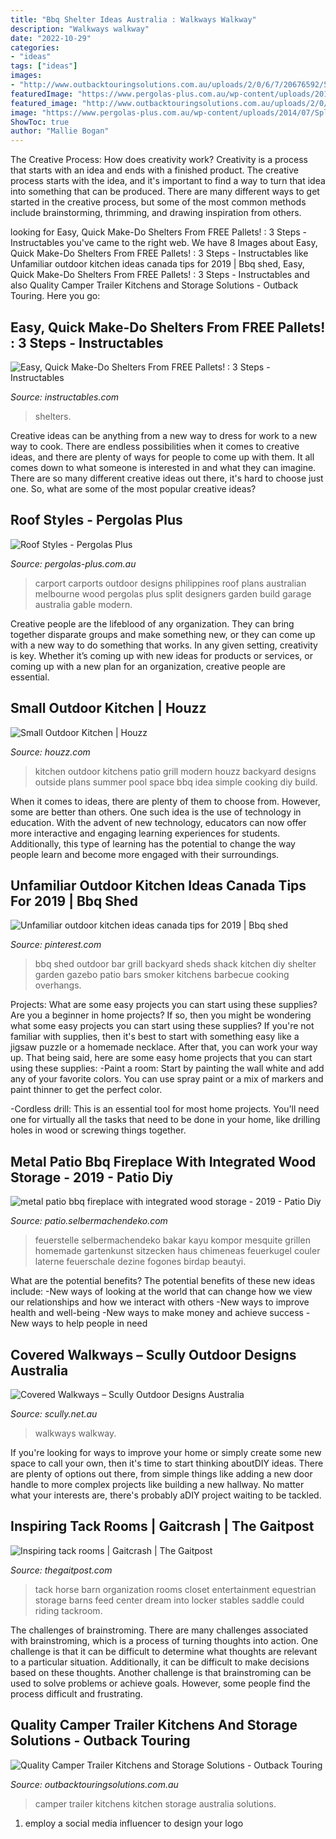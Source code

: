 ```yaml
---
title: "Bbq Shelter Ideas Australia : Walkways Walkway"
description: "Walkways walkway"
date: "2022-10-29"
categories:
- "ideas"
tags: ["ideas"]
images:
- "http://www.outbacktouringsolutions.com.au/uploads/2/0/6/7/20676592/5061211_orig.jpg"
featuredImage: "https://www.pergolas-plus.com.au/wp-content/uploads/2014/07/Split-Gable-4.jpg"
featured_image: "http://www.outbacktouringsolutions.com.au/uploads/2/0/6/7/20676592/5061211_orig.jpg"
image: "https://www.pergolas-plus.com.au/wp-content/uploads/2014/07/Split-Gable-4.jpg"
ShowToc: true
author: "Mallie Bogan"
---
```



The Creative Process: How does creativity work?
Creativity is a process that starts with an idea and ends with a finished product. The creative process starts with the idea, and it's important to find a way to turn that idea into something that can be produced. There are many different ways to get started in the creative process, but some of the most common methods include brainstorming, thrimming, and drawing inspiration from others.

	

		
looking for Easy, Quick Make-Do Shelters From FREE Pallets! : 3 Steps - Instructables you've came to the right web. We have 8 Images about Easy, Quick Make-Do Shelters From FREE Pallets! : 3 Steps - Instructables like Unfamiliar outdoor kitchen ideas canada tips for 2019 | Bbq shed, Easy, Quick Make-Do Shelters From FREE Pallets! : 3 Steps - Instructables and also Quality Camper Trailer Kitchens and Storage Solutions - Outback Touring. Here you go:
		
    
## Easy, Quick Make-Do Shelters From FREE Pallets! : 3 Steps - Instructables

<img loading=lazy src="https://content.instructables.com/ORIG/FD9/V9LP/HS0D3ZYV/FD9V9LPHS0D3ZYV.jpg?frame=1" onerror="this.onerror=null;this.src='https://tse3.mm.bing.net/th?id=OIP.x9ag4vscypUofT4ywFEBWQHaFj&amp;pid=15.1';" alt="Easy, Quick Make-Do Shelters From FREE Pallets! : 3 Steps - Instructables">

_Source: instructables.com_

>shelters. 

	

Creative ideas can be anything from a new way to dress for work to a new way to cook. There are endless possibilities when it comes to creative ideas, and there are plenty of ways for people to come up with them. It all comes down to what someone is interested in and what they can imagine. There are so many different creative ideas out there, it's hard to choose just one. So, what are some of the most popular creative ideas?

    
## Roof Styles - Pergolas Plus

<img loading=lazy src="https://www.pergolas-plus.com.au/wp-content/uploads/2014/07/Split-Gable-4.jpg" onerror="this.onerror=null;this.src='https://tse2.mm.bing.net/th?id=OIP.9MS0ROQhZUuq9H-UIK-3zgHaFj&amp;pid=15.1';" alt="Roof Styles - Pergolas Plus">

_Source: pergolas-plus.com.au_

>carport carports outdoor designs philippines roof plans australian melbourne wood pergolas plus split designers garden build garage australia gable modern. 

	

Creative people are the lifeblood of any organization. They can bring together disparate groups and make something new, or they can come up with a new way to do something that works. In any given setting, creativity is key. Whether it’s coming up with new ideas for products or services, or coming up with a new plan for an organization, creative people are essential.

    
## Small Outdoor Kitchen | Houzz

<img loading=lazy src="https://st.hzcdn.com/fimgs/4dd1cfc20f21ab83_8503-w500-h666-b0-p0--modern-patio.jpg" onerror="this.onerror=null;this.src='https://tse4.mm.bing.net/th?id=OIP.g_5n2NQh_Q-S0DOC4Y8ckQHaJ3&amp;pid=15.1';" alt="Small Outdoor Kitchen | Houzz">

_Source: houzz.com_

>kitchen outdoor kitchens patio grill modern houzz backyard designs outside plans summer pool space bbq idea simple cooking diy build. 

	

When it comes to ideas, there are plenty of them to choose from. However, some are better than others. One such idea is the use of technology in education. With the advent of new technology, educators can now offer more interactive and engaging learning experiences for students. Additionally, this type of learning has the potential to change the way people learn and become more engaged with their surroundings.

    
## Unfamiliar Outdoor Kitchen Ideas Canada Tips For 2019 | Bbq Shed

<img loading=lazy src="https://i.pinimg.com/736x/20/c9/6d/20c96d2e9f415040f01c5e3018a7450b.jpg" onerror="this.onerror=null;this.src='https://tse2.mm.bing.net/th?id=OIP.qwdLWgea2Izv_kpOFPF-1AHaJ3&amp;pid=15.1';" alt="Unfamiliar outdoor kitchen ideas canada tips for 2019 | Bbq shed">

_Source: pinterest.com_

>bbq shed outdoor bar grill backyard sheds shack kitchen diy shelter garden gazebo patio bars smoker kitchens barbecue cooking overhangs. 

	

Projects: What are some easy projects you can start using these supplies?
Are you a beginner in home projects? If so, then you might be wondering what some easy projects you can start using these supplies? If you're not familiar with supplies, then it's best to start with something easy like a jigsaw puzzle or a homemade necklace. After that, you can work your way up. That being said, here are some easy home projects that you can start using these supplies: 
-Paint a room: Start by painting the wall white and add any of your favorite colors. You can use spray paint or a mix of markers and paint thinner to get the perfect color. 

-Cordless drill: This is an essential tool for most home projects. You'll need one for virtually all the tasks that need to be done in your home, like drilling holes in wood or screwing things together.

    
## Metal Patio Bbq Fireplace With Integrated Wood Storage - 2019 - Patio Diy

<img loading=lazy src="http://patio.selbermachendeko.com/wp-content/uploads/2019/09/metal-patio-bbq-fireplace-with-integrated-wood-storage-2019.jpg" onerror="this.onerror=null;this.src='https://tse3.mm.bing.net/th?id=OIP.PuYtPTqbIEz57WLNC4qYjQHaNJ&amp;pid=15.1';" alt="metal patio bbq fireplace with integrated wood storage - 2019 - Patio Diy">

_Source: patio.selbermachendeko.com_

>feuerstelle selbermachendeko bakar kayu kompor mesquite grillen homemade gartenkunst sitzecken haus chimeneas feuerkugel couler laterne feuerschale dezine fogones birdap beautyi. 

	

What are the potential benefits?
The potential benefits of these new ideas include: 
-New ways of looking at the world that can change how we view our relationships and how we interact with others 
-New ways to improve health and well-being 
-New ways to make money and achieve success 
-New ways to help people in need

    
## Covered Walkways – Scully Outdoor Designs Australia

<img loading=lazy src="https://www.scully.net.au/wp-content/uploads/2017/03/PVC-Covered-Walkway-Emmaus-College.jpg" onerror="this.onerror=null;this.src='https://tse1.mm.bing.net/th?id=OIP.vMB8zeC2t4lA9xWiFn91dgHaFj&amp;pid=15.1';" alt="Covered Walkways – Scully Outdoor Designs Australia">

_Source: scully.net.au_

>walkways walkway. 

	

If you're looking for ways to improve your home or simply create some new space to call your own, then it's time to start thinking aboutDIY ideas. There are plenty of options out there, from simple things like adding a new door handle to more complex projects like building a new hallway. No matter what your interests are, there's probably aDIY project waiting to be tackled.

    
## Inspiring Tack Rooms | Gaitcrash | The Gaitpost

<img loading=lazy src="https://www.thegaitpost.com/wp-content/uploads/a70230b133cee12b84c97f6ffec8cee7.jpg" onerror="this.onerror=null;this.src='https://tse2.mm.bing.net/th?id=OIP.FTyV9t7pmO3mv95_snKF7QHaFj&amp;pid=15.1';" alt="Inspiring tack rooms | Gaitcrash | The Gaitpost">

_Source: thegaitpost.com_

>tack horse barn organization rooms closet entertainment equestrian storage barns feed center dream into locker stables saddle could riding tackroom. 

	

The challenges of brainstroming.
There are many challenges associated with brainstroming, which is a process of turning thoughts into action. One challenge is that it can be difficult to determine what thoughts are relevant to a particular situation. Additionally, it can be difficult to make decisions based on these thoughts. Another challenge is that brainstroming can be used to solve problems or achieve goals. However, some people find the process difficult and frustrating.

    
## Quality Camper Trailer Kitchens And Storage Solutions - Outback Touring

<img loading=lazy src="http://www.outbacktouringsolutions.com.au/uploads/2/0/6/7/20676592/5061211_orig.jpg" onerror="this.onerror=null;this.src='https://tse2.mm.bing.net/th?id=OIP.rNXmP8vx6KKtZSz4Bq5pUwHaEK&amp;pid=15.1';" alt="Quality Camper Trailer Kitchens and Storage Solutions - Outback Touring">

_Source: outbacktouringsolutions.com.au_

>camper trailer kitchens kitchen storage australia solutions. 

	

1. employ a social media influencer to design your logo 

